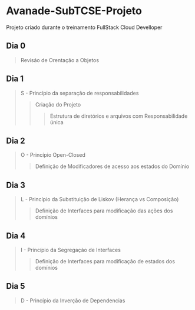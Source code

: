 # Avanade-SubTCSE-Projeto
Projeto criado durante o treinamento FullStack Cloud Develloper

## Dia 0
> Revisáo de Orentação a Objetos

## Dia 1
> S - Princípio da separação de responsabilidades
>> Criação do Projeto
>>> Estrutura de diretórios e arquivos com Responsabilidade única

## Dia 2
> O - Princípio Open-Closed 
>> Definição de Modificadores de acesso aos estados do Domínio

## Dia 3
> L - Princípio da Substituição de Liskov (Herança vs Composição)
>> Definição de Interfaces para modificação das ações dos domínios

## Dia 4
> I - Princípio da Segregaçào de Interfaces
>> Definição de Interfaces para modificação de estados dos domínios

## Dia 5
> D - Princípio da Inverção de Dependencias
>> 